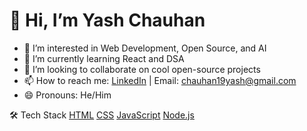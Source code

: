 # 👋 Hi, I’m Yash Chauhan

- 👀 I’m interested in Web Development, Open Source, and AI
- 🌱 I’m currently learning React and DSA
- 💞️ I’m looking to collaborate on cool open-source projects
- 📫 How to reach me: [LinkedIn](https://www.linkedin.com/in/yash-chauhan-255b32292/) | Email: chauhan19yash@gmail.com
- 😄 Pronouns: He/Him


🛠️ Tech Stack
[HTML](https://img.shields.io/badge/-HTML5-E34F26?logo=html5&logoColor=fff)
[CSS](https://img.shields.io/badge/-CSS3-1572B6?logo=css3)
[JavaScript](https://img.shields.io/badge/-JavaScript-F7DF1E?logo=javascript&logoColor=000)
[Node.js](https://img.shields.io/badge/-Node.js-339933?logo=node.js&logoColor=fff)

<!---
yashchauhann01/yashchauhann01 is a ✨ special ✨ repository because its `README.md` (this file) appears on your GitHub profile.
You can click the Preview link to take a look at your changes.
--->
